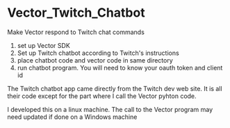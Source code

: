 # Vector_Twitch_Chatbot
Make Vector respond to Twitch chat commands

1) set up Vector SDK
2) Set up Twitch chatbot according to Twitch's instructions
3) place chatbot code and vector code in same directory
4) run chatbot program.  You will need to know your oauth token and client id

The Twitch chatbot app came directly from the Twitch dev web site.  It is all their code except for the part where I call the Vector pyhton code.

I developed this on a linux machine.  The call to the Vector program may need updated if done on a Windows machine

